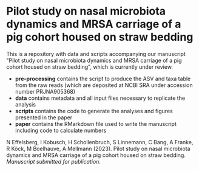 # Pilot study on nasal microbiota dynamics and MRSA carriage of a pig cohort housed on straw bedding

This is a repository with data and scripts accompanying our manuscript "Pilot study on nasal microbiota dynamics and MRSA carriage of a pig cohort housed on straw bedding", which is currently under review.
* **pre-processing** contains the script to produce the ASV and taxa table from the raw reads (which are deposited at NCBI SRA under accession number PRJNA905368)
* **data** contains metadata and all input files necessary to replicate the analysis
* **scripts** contains the code to generate the analyses and figures presented in the paper
* **paper** contains the RMarkdown file used to write the manuscript including code to calculate numbers


N Effelsberg, I Kobusch, H Schollenbruch, S Linnemann, C Bang, A Franke, R Köck, M Boelhauve, A Mellmann (2023). Pilot study on nasal microbiota dynamics and MRSA carriage of a pig cohort housed on straw bedding. *Manuscript submitted for publication*.



